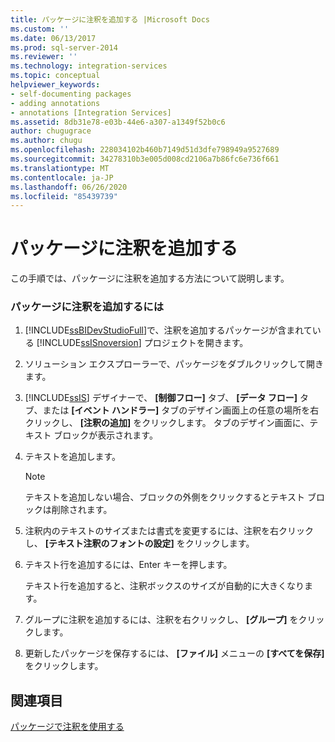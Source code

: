 ```yaml
---
title: パッケージに注釈を追加する |Microsoft Docs
ms.custom: ''
ms.date: 06/13/2017
ms.prod: sql-server-2014
ms.reviewer: ''
ms.technology: integration-services
ms.topic: conceptual
helpviewer_keywords:
- self-documenting packages
- adding annotations
- annotations [Integration Services]
ms.assetid: 8db31e78-e03b-44e6-a307-a1349f52b0c6
author: chugugrace
ms.author: chugu
ms.openlocfilehash: 228034102b460b7149d51d3dfe798949a9527689
ms.sourcegitcommit: 34278310b3e005d008cd2106a7b86fc6e736f661
ms.translationtype: MT
ms.contentlocale: ja-JP
ms.lasthandoff: 06/26/2020
ms.locfileid: "85439739"
---
```

# <a name="add-an-annotation-to-a-package"></a>パッケージに注釈を追加する
  この手順では、パッケージに注釈を追加する方法について説明します。  
  
### <a name="to-add-an-annotation-to-a-package"></a>パッケージに注釈を追加するには  
  
1.  [!INCLUDE[ssBIDevStudioFull](../includes/ssbidevstudiofull-md.md)]で、注釈を追加するパッケージが含まれている [!INCLUDE[ssISnoversion](../includes/ssisnoversion-md.md)] プロジェクトを開きます。  
  
2.  ソリューション エクスプローラーで、パッケージをダブルクリックして開きます。  
  
3.  [!INCLUDE[ssIS](../includes/ssis-md.md)] デザイナーで、 **[制御フロー]** タブ、 **[データ フロー]** タブ、または **[イベント ハンドラー]** タブのデザイン画面上の任意の場所を右クリックし、 **[注釈の追加]** をクリックします。 タブのデザイン画面に、テキスト ブロックが表示されます。  
  
4.  テキストを追加します。  
  
    > [!NOTE]  
    >  テキストを追加しない場合、ブロックの外側をクリックするとテキスト ブロックは削除されます。  
  
5.  注釈内のテキストのサイズまたは書式を変更するには、注釈を右クリックし、 **[テキスト注釈のフォントの設定]** をクリックします。  
  
6.  テキスト行を追加するには、Enter キーを押します。  
  
     テキスト行を追加すると、注釈ボックスのサイズが自動的に大きくなります。  
  
7.  グループに注釈を追加するには、注釈を右クリックし、 **[グループ]** をクリックします。  
  
8.  更新したパッケージを保存するには、 **[ファイル]** メニューの **[すべてを保存]** をクリックします。  
  
## <a name="see-also"></a>関連項目  
 [パッケージで注釈を使用する](use-annotations-in-packages.md)  
  
  

